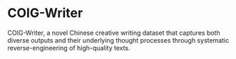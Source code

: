 # COIG-Writer
COIG-Writer, a novel Chinese creative writing dataset that captures both diverse outputs and their underlying thought processes through systematic reverse-engineering of high-quality texts. 
